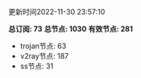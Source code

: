 更新时间2022-11-30 23:57:10

**总订阅: 73**
**总节点: 1030**
**有效节点: 281**
- trojan节点: 63
- v2ray节点: 187
- ss节点: 31
